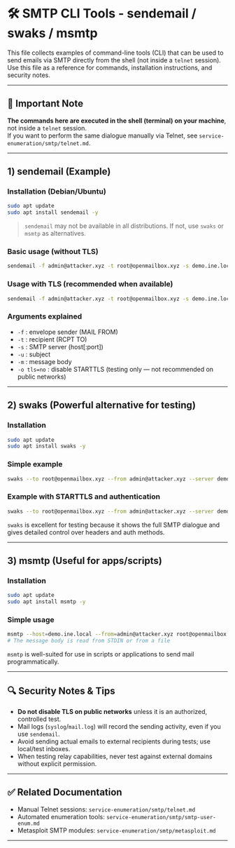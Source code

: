 # 🛠️ SMTP CLI Tools - sendemail / swaks / msmtp

This file collects examples of command-line tools (CLI) that can be used to send emails via SMTP directly from the shell (not inside a `telnet` session).
Use this file as a reference for commands, installation instructions, and security notes.

---

## 🔎 Important Note
**The commands here are executed in the shell (terminal) on your machine**, not inside a `telnet` session.  
If you want to perform the same dialogue manually via Telnet, see `service-enumeration/smtp/telnet.md`.

---

## 1) sendemail (Example)

### Installation (Debian/Ubuntu)
```bash
sudo apt update
sudo apt install sendemail -y
```
> `sendemail` may not be available in all distributions. If not, use `swaks` or `msmtp` as alternatives.

### Basic usage (without TLS)
```bash
sendemail -f admin@attacker.xyz -t root@openmailbox.xyz -s demo.ine.local -u "Fakemail" -m "Hi root, a fake from admin" -o tls=no
```

### Usage with TLS (recommended when available)
```bash
sendemail -f admin@attacker.xyz -t root@openmailbox.xyz -s demo.ine.local -u "Fakemail" -m "Hi root" -o tls=yes
```

### Arguments explained
- `-f` : envelope sender (MAIL FROM)  
- `-t` : recipient (RCPT TO)  
- `-s` : SMTP server (host[:port])  
- `-u` : subject  
- `-m` : message body  
- `-o tls=no` : disable STARTTLS (testing only — not recommended on public networks)

---

## 2) swaks (Powerful alternative for testing)

### Installation
```bash
sudo apt update
sudo apt install swaks -y
```

### Simple example
```bash
swaks --to root@openmailbox.xyz --from admin@attacker.xyz --server demo.ine.local --header "Subject: Fakemail" --body "Hi root, test"
```

### Example with STARTTLS and authentication
```bash
swaks --to root@openmailbox.xyz --from admin@attacker.xyz --server demo.ine.local:25 --auth LOGIN --auth-user user --auth-password pass --tls
```

`swaks` is excellent for testing because it shows the full SMTP dialogue and gives detailed control over headers and auth methods.

---

## 3) msmtp (Useful for apps/scripts)

### Installation
```bash
sudo apt update
sudo apt install msmtp -y
```

### Simple usage
```bash
msmtp --host=demo.ine.local --from=admin@attacker.xyz root@openmailbox.xyz
# The message body is read from STDIN or from a file
```

`msmtp` is well-suited for use in scripts or applications to send mail programmatically.

---

## 🔍 Security Notes & Tips
- **Do not disable TLS on public networks** unless it is an authorized, controlled test.  
- Mail logs (`syslog`/`mail.log`) will record the sending activity, even if you use `sendemail`.  
- Avoid sending actual emails to external recipients during tests; use local/test inboxes.  
- When testing relay capabilities, never test against external domains without explicit permission.

---

## ✅ Related Documentation
- Manual Telnet sessions: `service-enumeration/smtp/telnet.md`  
- Automated enumeration tools: `service-enumeration/smtp/smtp-user-enum.md`  
- Metasploit SMTP modules: `service-enumeration/smtp/metasploit.md`

---
